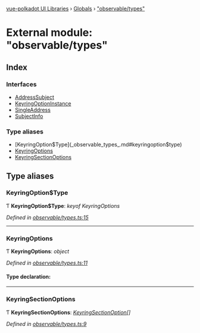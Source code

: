 [vue-polkadot UI Libraries](../README.md) › [Globals](../globals.md) › ["observable/types"](_observable_types_.md)

# External module: "observable/types"

## Index

### Interfaces

* [AddressSubject](../interfaces/_observable_types_.addresssubject.md)
* [KeyringOptionInstance](../interfaces/_observable_types_.keyringoptioninstance.md)
* [SingleAddress](../interfaces/_observable_types_.singleaddress.md)
* [SubjectInfo](../interfaces/_observable_types_.subjectinfo.md)

### Type aliases

* [KeyringOption$Type](_observable_types_.md#keyringoption$type)
* [KeyringOptions](_observable_types_.md#keyringoptions)
* [KeyringSectionOptions](_observable_types_.md#keyringsectionoptions)

## Type aliases

###  KeyringOption$Type

Ƭ **KeyringOption$Type**: *keyof KeyringOptions*

*Defined in [observable/types.ts:15](https://github.com/vue-polkadot/vue-ui/blob/fbc10cf/packages/vue-keyring/src/observable/types.ts#L15)*

___

###  KeyringOptions

Ƭ **KeyringOptions**: *object*

*Defined in [observable/types.ts:11](https://github.com/vue-polkadot/vue-ui/blob/fbc10cf/packages/vue-keyring/src/observable/types.ts#L11)*

#### Type declaration:

___

###  KeyringSectionOptions

Ƭ **KeyringSectionOptions**: *[KeyringSectionOption](../interfaces/_options_types_.keyringsectionoption.md)[]*

*Defined in [observable/types.ts:9](https://github.com/vue-polkadot/vue-ui/blob/fbc10cf/packages/vue-keyring/src/observable/types.ts#L9)*
